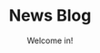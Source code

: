 ---
layout: post
title:  "News Blog"
subtitle: "Welcome in!"
permalink: /post/news-blog-announcement

header-image: /assets/post-images/news_blog_announcement_new.png

main-text: "Hello! This is the first post in our blog. Here, we plan to announce updates for our mods with patch notes and also other announcements!"
---